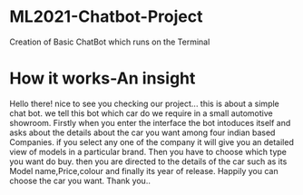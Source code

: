 # ML2021-Chatbot-Project
Creation of Basic ChatBot which runs on the Terminal
# How it works-An insight 
Hello there! nice to see you checking our project... this is about a simple chat bot. we tell this bot which car do we require in a small automotive showroom.
Firstly when you enter the interface the bot intoduces itself and asks about the details about the car you want among four indian based Companies.
if you select any one of the company it will give you an detailed view of models in a particular brand. Then you have to choose which type you want do buy.
then you are directed to the details of the car such as its Model name,Price,colour and finally its year of release.
Happily you can choose the car you want.
Thank you..
